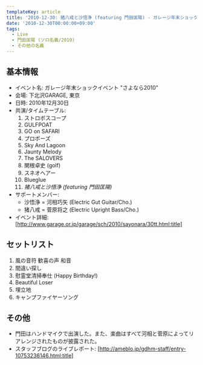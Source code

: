 ```yaml
---
templateKey: article
title: '2010-12-30: 猪八戒と沙悟浄 (featuring 門田匡陽) - ガレージ年末ショックイベント \"さよなら2010\" at 下北沢GARAGE'
date: '2010-12-30T00:00:00+09:00'
tags:
  - Live
  - 門田匡陽 (ソロ名義/2010)
  - その他の名義
---
```

## 基本情報

* イベント名: ガレージ年末ショックイベント "さよなら2010"
* 会場: 下北沢GARAGE, 東京
* 日時: 2010年12月30日
* 共演/タイムテーブル:
  1. ストロボスコープ
  1. GULFPOAT
  1. GO on SAFARI
  1. プロポーズ
  1. Sky And Lagoon
  1. Jaunty Melody
  1. The SALOVERS
  1. 関根卓史 (golf)
  1. スネオヘアー
  1. Blueglue
  1. *猪八戒と沙悟浄 (featuring 門田匡陽)*
* サポートメンバー:
  * 沙悟浄 = 河相巧矢 (Electric Gut Guitar/Cho.)
  * 猪八戒 = 菅原将之 (Electric Upright Bass/Cho.)
* イベント詳細: [http://www.garage.or.jp/garage/sch/2010/sayonara/30tt.html:title]

## セットリスト

1. 風の音符 歓喜の声 和音
1. 間違い探し
1. 慰霊堂清掃奉仕 (Happy Birthday!)
1. Beautiful Loser
1. 埋立地
1. キャンプファイヤーソング

## その他

* 門田はハンドマイクで出演した。また、楽曲はすべて河相と菅原によってリアレンジされたものが披露された。
* スタッフブログのライブレポート: [http://ameblo.jp/gdhm-staff/entry-10753236146.html:title]

